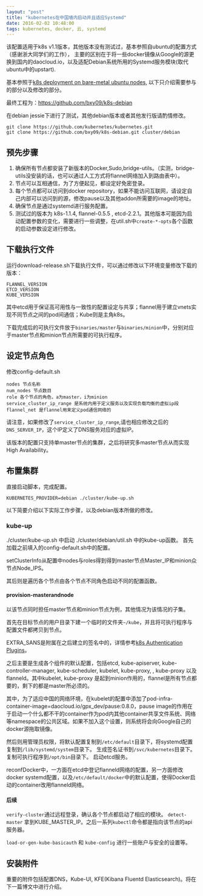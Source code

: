 ```yaml
---
layout: "post"
title: "kubernetes在中国墙内启动并且适应Systemd"
date: 2016-02-02 10:48:00
tags: kubernetes, docker, 云, systemd
---
```

该配置适用于k8s v1.1版本，其他版本没有测试过，基本参照自ubuntu的配置方式（感谢浙大同学们的工作），
主要的区别在于将一些docker镜像从Google的源更换到国内的daocloud.io，以及适配Debian系统所用的Systemd服务模块(取代ubuntu中的upstart).

基本参照于[k8s deployment on bare-metal ubuntu nodes](http://kubernetes.io/v1.1/docs/getting-started-guides/ubuntu.html), 以下只介绍需要参与的部分以及修改的部分。

最终工程为：https://github.com/bxy09/k8s-debian

在debian jessie下进行了测试，其他debian版本或者其他发行版请酌情修改。

<!--more-->

```
git clone https://github.com/kubernetes/kubernetes.git
git clone https://github.com/bxy09/k8s-debian.git cluster/debian
```

## 预先步骤
1. 确保所有节点都安装了新版本的Docker,Sudo,bridge-utils。（实测，bridge-utils没安装的话，也可以通过人工方式将flannel网络加入到路由表中）。
2. 节点可以互相通信，为了方便起见，都设定好免密登录。
3. 每个节点都可以访问到docker repository，如果不能访问互联网，请设定自己内部可以访问到的源，修改pause以及其他addon所需要的image的地址。
4. 确保节点是通过systemd进行服务配置。
5. 测试过的版本为 k8s-1.1.4, flannel-0.5.5 , etcd-2.2.1。其他版本可能因为启动配置参数的变化，需要进行一些调整，在util.sh中`create-*-opts`各个函数的启动参数设定进行修改。

## 下载执行文件
运行download-release.sh下载执行文件，可以通过修改以下环境变量修改下载的版本：
```
FLANNEL_VERSION
ETCD_VERSION
KUBE_VERSION
```
其中etcd用于保证高可用性与一致性的配置设定与共享；flannel用于建立vnets实现不同节点之间的pod间通信；Kube则是主角k8s。

下载完成后的可执行文件放于`binaries/master`与`binaries/minion`中，分别对应于master节点和minion节点所需要的可执行程序。

## 设定节点角色
修改config-default.sh
```
nodes 节点名称
num_nodes 节点数目
role 各个节点的角色，a为master，i为minion
service_cluster_ip_range 是系统内用于定义服务以及实现负载均衡的虚拟ip段
flannel_net 是flannel用来定义pod通信网络的
```
请注意，如果修改了`service_cluster_ip_range`,请也相应修改之后的`DNS_SERVER_IP`，这个IP定义了DNS服务对应的虚拟IP。

该版本的配置只支持单master节点的集群，之后将研究多master节点从而实现High Availability。

## 布置集群
直接启动脚本，完成配置。
```
KUBERNETES_PROVIDER=debian ./cluster/kube-up.sh
```
以下简要介绍以下实际工作步骤，以及debian版本所做的修改。

### kube-up
./cluster/kube-up.sh 中启动 ./cluster/debian/util.sh 中的kube-up函数。
首先加载之前填入的config-default.sh中的配置。

setClusterInfo从配置中nodes与roles得到得到master节点Master_IP和minion众节点Node_IPS。

其后则是遍历各个节点由各个节点不同角色启动不同的配置函数。

#### provision-masterandnode
以该节点同时担任master节点和minion节点为例，其他情况为该情况的子集。

首先在目标节点的用户目录下建一个临时的文件夹`~/kube`，并且将可执行程序与配置文件都拷贝到节点。

EXTRA_SANS是附属在之后建立的签名中的，详情参考[k8s Authentication Plugins](http://kubernetes.io/v1.1/docs/admin/authentication.html)。

之后主要是生成各个组件的默认配置，包括etcd, kube-apiserver, kube-controller-manager, kube-scheduler, kubelet, kube-proxy, , kube-proxy 以及 flanneld。其中kubelet, kube-proxy 是起到minion作用的，flannel是所有节点都要的，剩下的都是master所必须的。

其中，为了适应中国的网络环境，在kubelet的配置中添加了pod-infra-container-image=daocloud.io/gpx_dev/pause:0.8.0，pause image的作用在于启动一个什么都不干的container作为pod内其他container共享文件系统、网络等namespace的公共区域。如果不加入这个设置，则系统将会向Google自己的docker源拖取镜像。

然后则用管理员权限，将默认配置复制到`/etc/default`目录下，将systemd配置复制到`/lib/systemd/system`目录下。
生成签名证书到`/svc/kubernetes`目录下。
复制可执行程序到`/opt/bin`目录下。
启动etcd服务。

reconfDocker中，一方面在etcd中登记flanneld网络的配置，另一方面修改docker systemd配置，以及`/etc/default/docker`中的默认配置，使得Docker启动的container改用flanneld网络。

#### 后续
`verify-cluster`通过远程登录，确认各个节点都启动了相应的模块。
`detect-master` 拿到KUBE_MASTER_IP。之后一系列`kubectl`命令都是指向该节点的api服务器。

`load-or-gen-kube-basicauth` 和 `kube-config` 进行一些账户与安全的设置等。

## 安装附件
重要的附件包括配置DNS，Kube-UI, KFE(Kibana Fluentd Elasticsearch)。将在下一篇博文中进行介绍。

